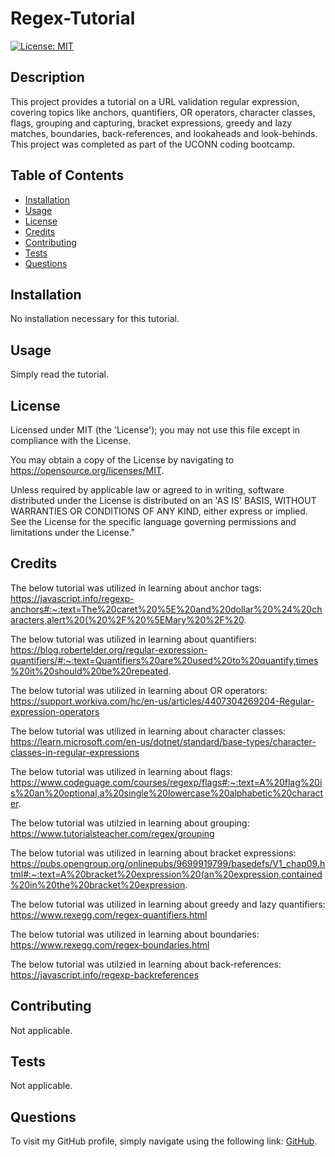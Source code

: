 # Regex-Tutorial

[![License: MIT](https://img.shields.io/badge/License-MIT-yellow.svg)](https://opensource.org/licenses/MIT)

## Description
 
 This project provides a tutorial on a URL validation regular expression, covering topics like anchors, quantifiers, OR operators, character classes, flags, grouping and capturing, bracket expressions, greedy and lazy matches, boundaries, back-references, and lookaheads and look-behinds. This project was completed as part of the UCONN coding bootcamp.

## Table of Contents
 
 - [Installation](#installation)
 - [Usage](#usage)
 - [License](#license)
 - [Credits](#credits)
 - [Contributing](#contributing)
 - [Tests](#tests)
 - [Questions](#questions)

## Installation
 
 No installation necessary for this tutorial.

## Usage
 
 Simply read the tutorial.

## License
 
 Licensed under MIT (the 'License'); you may not use this file except in compliance with the License. 
 
 You may obtain a copy of the License by navigating to https://opensource.org/licenses/MIT.
 
 Unless required by applicable law or agreed to in writing, software distributed under the License is distributed on an 'AS IS' BASIS, WITHOUT WARRANTIES OR CONDITIONS OF ANY KIND, either express or implied. See the License for the specific language governing permissions and limitations under the License."

## Credits

The below tutorial was utilized in learning about anchor tags:
https://javascript.info/regexp-anchors#:~:text=The%20caret%20%5E%20and%20dollar%20%24%20characters,alert%20(%20%2F%20%5EMary%20%2F%20.

The below tutorial was utilized in learning about quantifiers:
https://blog.robertelder.org/regular-expression-quantifiers/#:~:text=Quantifiers%20are%20used%20to%20quantify,times%20it%20should%20be%20repeated.

The below tutorial was utilized in learning about OR operators:
https://support.workiva.com/hc/en-us/articles/4407304269204-Regular-expression-operators

The below tutorial was utilized in learning about character classes:
https://learn.microsoft.com/en-us/dotnet/standard/base-types/character-classes-in-regular-expressions

The below tutorial was utilized in learning about flags:
https://www.codeguage.com/courses/regexp/flags#:~:text=A%20flag%20is%20an%20optional,a%20single%20lowercase%20alphabetic%20character.

The below tutorial was utilzied in learning about grouping:
https://www.tutorialsteacher.com/regex/grouping

The below tutorial was utilized in learning about bracket expressions:
https://pubs.opengroup.org/onlinepubs/9699919799/basedefs/V1_chap09.html#:~:text=A%20bracket%20expression%20(an%20expression,contained%20in%20the%20bracket%20expression.

The below tutorial was utilized in learning about greedy and lazy quantifiers:
https://www.rexegg.com/regex-quantifiers.html

The below tutorial was utilized in learning about boundaries:
https://www.rexegg.com/regex-boundaries.html

The below tutorial was utilzied in learning about back-references:
https://javascript.info/regexp-backreferences


## Contributing
 
 Not applicable.
  
 
## Tests
 
 Not applicable.


## Questions

 To visit my GitHub profile, simply navigate using the following link: [GitHub](https://github.com/f-kreuk).